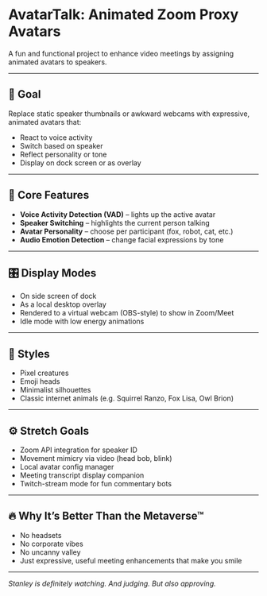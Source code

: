 # AvatarTalk: Animated Zoom Proxy Avatars

A fun and functional project to enhance video meetings by assigning animated avatars to speakers.

---

## 🎯 Goal

Replace static speaker thumbnails or awkward webcams with expressive, animated avatars that:
- React to voice activity
- Switch based on speaker
- Reflect personality or tone
- Display on dock screen or as overlay

---

## 🧠 Core Features

- **Voice Activity Detection (VAD)** – lights up the active avatar
- **Speaker Switching** – highlights the current person talking
- **Avatar Personality** – choose per participant (fox, robot, cat, etc.)
- **Audio Emotion Detection** – change facial expressions by tone

---

## 🎛️ Display Modes

- On side screen of dock
- As a local desktop overlay
- Rendered to a virtual webcam (OBS-style) to show in Zoom/Meet
- Idle mode with low energy animations

---

## 🎨 Styles

- Pixel creatures
- Emoji heads
- Minimalist silhouettes
- Classic internet animals (e.g. Squirrel Ranzo, Fox Lisa, Owl Brion)

---

## ⚙️ Stretch Goals

- Zoom API integration for speaker ID
- Movement mimicry via video (head bob, blink)
- Local avatar config manager
- Meeting transcript display companion
- Twitch-stream mode for fun commentary bots

---

## 🔥 Why It’s Better Than the Metaverse™

- No headsets
- No corporate vibes
- No uncanny valley
- Just expressive, useful meeting enhancements that make you smile

--- 

_Stanley is definitely watching. And judging. But also approving._
